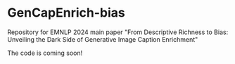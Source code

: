 # GenCapEnrich-bias
Repository for EMNLP 2024 main paper "From Descriptive Richness to Bias: Unveiling the Dark Side of Generative Image Caption Enrichment"

The code is coming soon!
